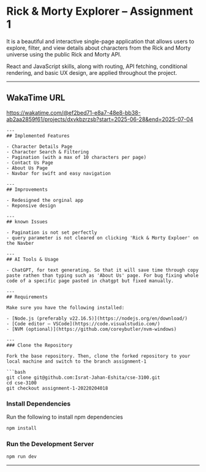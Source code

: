 # Rick & Morty Explorer – Assignment 1

It is a beautiful and interactive single-page application that allows users to explore, filter, and view details about characters from the Rick and Morty universe using the public Rick and Morty API.

React and JavaScript skills, along with routing, API fetching, conditional rendering, and basic UX design, are applied throughout the project.

---

## WakaTime URL

https://wakatime.com/@ef2bed71-e8a7-48e8-bb38-ab2aa2859f61/projects/dxvkbzrzsb?start=2025-06-28&end=2025-07-04
```
---
## Implemented Features

- Character Details Page
- Character Search & Filtering
- Pagination (with a max of 10 characters per page)
- Contact Us Page
- About Us Page
- Navbar for swift and easy navigation

---
## Improvements

- Redesigned the orginal app
- Reponsive design

---
## known Issues

- Pagination is not set perfectly
- query parameter is not cleared on clicking 'Rick & Morty Exploer' on  the Navber

---
## AI Tools & Usage

- ChatGPT, for text generating. So that it will save time through copy paste rathen than typing such as 'About Us' page. For bug fixing whole code of a specific page pasted in chatgpt but fixed manually.

---
## Requirements

Make sure you have the following installed:

- [Node.js (preferably v22.16.5)](https://nodejs.org/en/download/)
- [Code editor – VSCode](https://code.visualstudio.com/)
- [NVM (optional)](https://github.com/coreybutler/nvm-windows)

---
### Clone the Repository

Fork the base repository. Then, clone the forked repository to your local machine and switch to the branch assignment-1

```bash
git clone git@github.com:Israt-Jahan-Eshita/cse-3100.git
cd cse-3100
git checkout assignment-1-20220204018
```

### Install Dependencies

Run the following to install npm dependencies

```bash
npm install
```

### Run the Development Server

```bash
npm run dev
```

---

